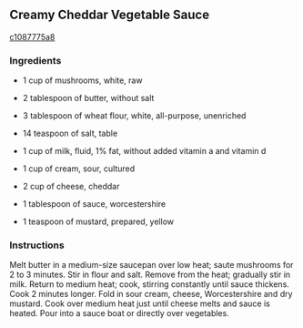 ## Creamy Cheddar Vegetable Sauce

[c1087775a8](http://www.food.com/recipe/creamy-cheddar-vegetable-sauce-233718)

### Ingredients

 - 1 cup of mushrooms, white, raw

 - 2 tablespoon of butter, without salt

 - 3 tablespoon of wheat flour, white, all-purpose, unenriched

 - 14 teaspoon of salt, table

 - 1 cup of milk, fluid, 1% fat, without added vitamin a and vitamin d

 - 1 cup of cream, sour, cultured

 - 2 cup of cheese, cheddar

 - 1 tablespoon of sauce, worcestershire

 - 1 teaspoon of mustard, prepared, yellow

### Instructions

Melt butter in a medium-size saucepan over low heat; saute mushrooms for 2 to 3 minutes. Stir in flour and salt. Remove from the heat; gradually stir in milk. Return to medium heat; cook, stirring constantly until sauce thickens. Cook 2 minutes longer. Fold in sour cream, cheese, Worcestershire and dry mustard. Cook over medium heat just until cheese melts and sauce is heated. Pour into a sauce boat or directly over vegetables.